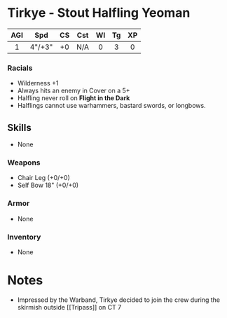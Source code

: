 # Tirkye - Stout Halfling Yeoman

| AGI |  Spd   | CS  | Cst | Wl  | Tg  | XP  |
|:---:|:------:|:---:|:---:|:---:|:---:|:---:|
|  1  | 4"/+3" | +0  | N/A |  0  |  3  |  0  |
### Racials
- Wilderness +1
- Always hits an enemy in Cover on a 5+
- Halfling never roll on **Flight in the Dark**
- Halflings cannot use warhammers, bastard swords, or longbows.
## Skills
- None
### Weapons
- Chair Leg (+0/+0)
- Self Bow 18" (+0/+0)

### Armor
- None

### Inventory
- None

# Notes
- Impressed by the Warband, Tirkye decided to join the crew during the skirmish outside [[Tripass]] on CT 7